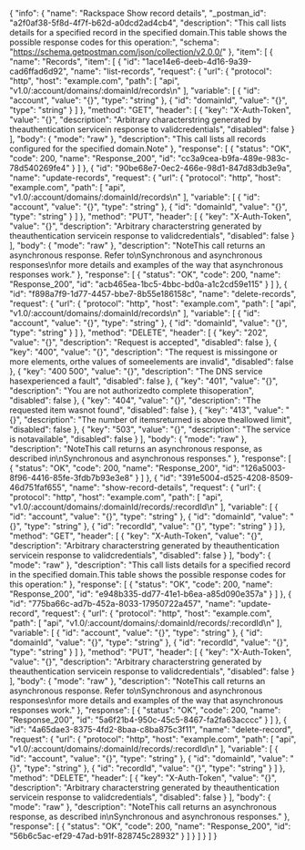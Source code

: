 {
  "info": {
    "name": "Rackspace Show record details",
    "_postman_id": "a2f0af38-5f8d-4f7f-b62d-a0dcd2ad4cb4",
    "description": "This call lists details for a specified record in the specified domain.This table shows the possible response codes for this operation:",
    "schema": "https://schema.getpostman.com/json/collection/v2.0.0/"
  },
  "item": [
    {
      "name": "Records",
      "item": [
        {
          "id": "1ace14e6-deeb-4d16-9a39-cad6ffad6d92",
          "name": "list-records",
          "request": {
            "url": {
              "protocol": "http",
              "host": "example.com",
              "path": [
                "api",
                "v1.0/:account/domains/:domainId/records\n"
              ],
              "variable": [
                {
                  "id": "account",
                  "value": "{}",
                  "type": "string"
                },
                {
                  "id": "domainId",
                  "value": "{}",
                  "type": "string"
                }
              ]
            },
            "method": "GET",
            "header": [
              {
                "key": "X-Auth-Token",
                "value": "{}",
                "description": "Arbitrary characterstring generated by theauthentication servicein response to validcredentials",
                "disabled": false
              }
            ],
            "body": {
              "mode": "raw"
            },
            "description": "This call lists all records configured for the specified domain.Note"
          },
          "response": [
            {
              "status": "OK",
              "code": 200,
              "name": "Response_200",
              "id": "cc3a9cea-b9fa-489e-983c-78d540269fe4"
            }
          ]
        },
        {
          "id": "90be68e7-0ec2-466e-98d1-847d83db3e9a",
          "name": "update-records",
          "request": {
            "url": {
              "protocol": "http",
              "host": "example.com",
              "path": [
                "api",
                "v1.0/:account/domains/:domainId/records\n"
              ],
              "variable": [
                {
                  "id": "account",
                  "value": "{}",
                  "type": "string"
                },
                {
                  "id": "domainId",
                  "value": "{}",
                  "type": "string"
                }
              ]
            },
            "method": "PUT",
            "header": [
              {
                "key": "X-Auth-Token",
                "value": "{}",
                "description": "Arbitrary characterstring generated by theauthentication servicein response to validcredentials",
                "disabled": false
              }
            ],
            "body": {
              "mode": "raw"
            },
            "description": "NoteThis call returns an asynchronous response. Refer to\nSynchronous and asynchronous responses\nfor more details and examples of the way that asynchronous responses work."
          },
          "response": [
            {
              "status": "OK",
              "code": 200,
              "name": "Response_200",
              "id": "acb465ea-1bc5-4bbc-bd0a-a1c2cd59e115"
            }
          ]
        },
        {
          "id": "f898a7f9-1d77-4457-bbe7-8b55e186158c",
          "name": "delete-records",
          "request": {
            "url": {
              "protocol": "http",
              "host": "example.com",
              "path": [
                "api",
                "v1.0/:account/domains/:domainId/records\n"
              ],
              "variable": [
                {
                  "id": "account",
                  "value": "{}",
                  "type": "string"
                },
                {
                  "id": "domainId",
                  "value": "{}",
                  "type": "string"
                }
              ]
            },
            "method": "DELETE",
            "header": [
              {
                "key": "202",
                "value": "{}",
                "description": "Request is accepted",
                "disabled": false
              },
              {
                "key": "400",
                "value": "{}",
                "description": "The request is missingone or more elements, orthe values of someelements are invalid",
                "disabled": false
              },
              {
                "key": "400 500",
                "value": "{}",
                "description": "The DNS service hasexperienced a fault",
                "disabled": false
              },
              {
                "key": "401",
                "value": "{}",
                "description": "You are not authorizedto complete thisoperation",
                "disabled": false
              },
              {
                "key": "404",
                "value": "{}",
                "description": "The requested item wasnot found",
                "disabled": false
              },
              {
                "key": "413",
                "value": "{}",
                "description": "The number of itemsreturned is above theallowed limit",
                "disabled": false
              },
              {
                "key": "503",
                "value": "{}",
                "description": "The service is notavailable",
                "disabled": false
              }
            ],
            "body": {
              "mode": "raw"
            },
            "description": "NoteThis call returns an asynchronous response, as described in\nSynchronous and asynchronous responses."
          },
          "response": [
            {
              "status": "OK",
              "code": 200,
              "name": "Response_200",
              "id": "126a5003-8f96-4416-85fe-3fdb7b93e3e8"
            }
          ]
        },
        {
          "id": "391e5004-d525-4208-8509-46d751faf655",
          "name": "show-record-details",
          "request": {
            "url": {
              "protocol": "http",
              "host": "example.com",
              "path": [
                "api",
                "v1.0/:account/domains/:domainId/records/:recordId\n"
              ],
              "variable": [
                {
                  "id": "account",
                  "value": "{}",
                  "type": "string"
                },
                {
                  "id": "domainId",
                  "value": "{}",
                  "type": "string"
                },
                {
                  "id": "recordId",
                  "value": "{}",
                  "type": "string"
                }
              ]
            },
            "method": "GET",
            "header": [
              {
                "key": "X-Auth-Token",
                "value": "{}",
                "description": "Arbitrary characterstring generated by theauthentication servicein response to validcredentials",
                "disabled": false
              }
            ],
            "body": {
              "mode": "raw"
            },
            "description": "This call lists details for a specified record in the specified domain.This table shows the possible response codes for this operation:"
          },
          "response": [
            {
              "status": "OK",
              "code": 200,
              "name": "Response_200",
              "id": "e948b335-dd77-41e1-b6ea-a85d090e357a"
            }
          ]
        },
        {
          "id": "775ba66c-ad7b-452a-8033-17950722a457",
          "name": "update-record",
          "request": {
            "url": {
              "protocol": "http",
              "host": "example.com",
              "path": [
                "api",
                "v1.0/:account/domains/:domainId/records/:recordId\n"
              ],
              "variable": [
                {
                  "id": "account",
                  "value": "{}",
                  "type": "string"
                },
                {
                  "id": "domainId",
                  "value": "{}",
                  "type": "string"
                },
                {
                  "id": "recordId",
                  "value": "{}",
                  "type": "string"
                }
              ]
            },
            "method": "PUT",
            "header": [
              {
                "key": "X-Auth-Token",
                "value": "{}",
                "description": "Arbitrary characterstring generated by theauthentication servicein response to validcredentials",
                "disabled": false
              }
            ],
            "body": {
              "mode": "raw"
            },
            "description": "NoteThis call returns an asynchronous response. Refer to\nSynchronous and asynchronous responses\nfor more details and examples of the way that asynchronous responses work."
          },
          "response": [
            {
              "status": "OK",
              "code": 200,
              "name": "Response_200",
              "id": "5a6f21b4-950c-45c5-8467-fa2fa63acccc"
            }
          ]
        },
        {
          "id": "4a65dae3-8375-4fd2-8baa-c8ba875c3f11",
          "name": "delete-record",
          "request": {
            "url": {
              "protocol": "http",
              "host": "example.com",
              "path": [
                "api",
                "v1.0/:account/domains/:domainId/records/:recordId\n"
              ],
              "variable": [
                {
                  "id": "account",
                  "value": "{}",
                  "type": "string"
                },
                {
                  "id": "domainId",
                  "value": "{}",
                  "type": "string"
                },
                {
                  "id": "recordId",
                  "value": "{}",
                  "type": "string"
                }
              ]
            },
            "method": "DELETE",
            "header": [
              {
                "key": "X-Auth-Token",
                "value": "{}",
                "description": "Arbitrary characterstring generated by theauthentication servicein response to validcredentials",
                "disabled": false
              }
            ],
            "body": {
              "mode": "raw"
            },
            "description": "NoteThis call returns an asynchronous response, as described in\nSynchronous and asynchronous responses."
          },
          "response": [
            {
              "status": "OK",
              "code": 200,
              "name": "Response_200",
              "id": "56b6c5ac-ef29-47ad-b91f-828745c28932"
            }
          ]
        }
      ]
    }
  ]
}